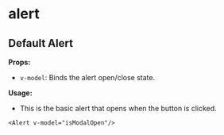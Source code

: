# alert
<script setup lang="ts">
import { ref } from 'vue'

const isModalOpen = ref(true);
</script>


## Default Alert

**Props:**
- `v-model`: Binds the alert open/close state.

**Usage:**
- This is the basic alert that opens when the button is clicked.

<Alert v-model="isModalOpen"/>

```vue
<Alert v-model="isModalOpen"/>
```